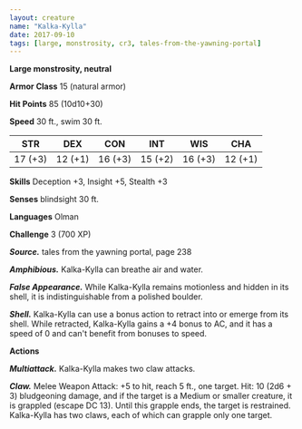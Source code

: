 ```yaml
---
layout: creature
name: "Kalka-Kylla"
date: 2017-09-10
tags: [large, monstrosity, cr3, tales-from-the-yawning-portal]
---
```


**Large monstrosity, neutral**

**Armor Class** 15 (natural armor)

**Hit Points** 85 (10d10+30)

**Speed** 30 ft., swim 30 ft.

|   STR   |   DEX   |   CON   |   INT   |   WIS   |   CHA   |
|:-----:|:-----:|:-----:|:-----:|:-----:|:-----:|
| 17 (+3) | 12 (+1) | 16 (+3) | 15 (+2) | 16 (+3) | 12 (+1) |

**Skills** Deception +3, Insight +5, Stealth +3

**Senses** blindsight 30 ft.

**Languages** Olman

**Challenge** 3 (700 XP)

***Source.*** tales from the yawning portal,  page 238

***Amphibious.*** Kalka-Kylla can breathe air and water.

***False Appearance.*** While Kalka-Kylla remains motionless and hidden in its shell, it is indistinguishable from a polished boulder.

***Shell.*** Kalka-Kylla can use a bonus action to retract into or emerge from its shell. While retracted, Kalka-Kylla gains a +4 bonus to AC, and it has a speed of 0 and can't benefit from bonuses to speed.

**Actions**

***Multiattack.*** Kalka-Kylla makes two claw attacks.

***Claw.*** Melee Weapon Attack: +5 to hit, reach 5 ft., one target. Hit: 10 (2d6 + 3) bludgeoning damage, and if the target is a Medium or smaller creature, it is grappled (escape DC 13). Until this grapple ends, the target is restrained. Kalka-Kylla has two claws, each of which can grapple only one target.

